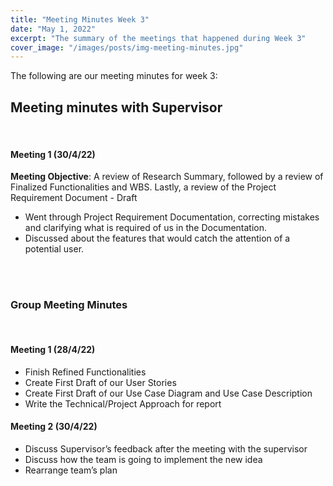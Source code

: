 ```yaml
---
title: "Meeting Minutes Week 3"
date: "May 1, 2022"
excerpt: "The summary of the meetings that happened during Week 3"
cover_image: "/images/posts/img-meeting-minutes.jpg"
---
```


The following are our meeting minutes for week 3:

## Meeting minutes with Supervisor

<br/>

#### Meeting 1 (30/4/22)<br/>

**Meeting Objective**: A review of Research Summary, followed by a review of Finalized Functionalities and WBS. Lastly, a review of the Project Requirement Document - Draft

- Went through Project Requirement Documentation, correcting mistakes and clarifying what is required of us in the Documentation.
- Discussed about the features that would catch the attention of a potential user.

<br/><br/>

### Group Meeting Minutes

<br/>

#### Meeting 1 (28/4/22)

- Finish Refined Functionalities
- Create First Draft of our User Stories
- Create First Draft of our Use Case Diagram and Use Case Description
- Write the Technical/Project Approach for report

#### Meeting 2 (30/4/22)

- Discuss Supervisor’s feedback after the meeting with the supervisor
- Discuss how the team is going to implement the new idea
- Rearrange team’s plan
